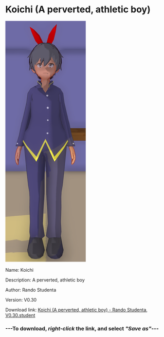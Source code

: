 # Koichi (A perverted, athletic boy)

<img src = "https://raw.githubusercontent.com/Arbiter1223/Daigaku-Gurashi-Custom-Students/master/Students/Files/Koichi%20(A%20perverted%2C%20athletic%20boy).png">

Name: Koichi

Description: A perverted, athletic boy

Author: Rando Studenta

Version: V0.30

Download link: <a href="https://raw.githubusercontent.com/Arbiter1223/Daigaku-Gurashi-Custom-Students/master/Students/Files/Koichi%20(A%20perverted%2C%20athletic%20boy)%20-%20Rando%20Studenta%2C%20V0.30.student">Koichi (A perverted, athletic boy) - Rando Studenta, V0.30.student</a>

### ---**To download, _right-click_ the link, and select _"Save as"_**---
